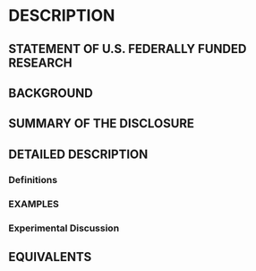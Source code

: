 # DESCRIPTION

## STATEMENT OF U.S. FEDERALLY FUNDED RESEARCH

## BACKGROUND

## SUMMARY OF THE DISCLOSURE

## DETAILED DESCRIPTION

### Definitions

### EXAMPLES

### Experimental Discussion

## EQUIVALENTS

